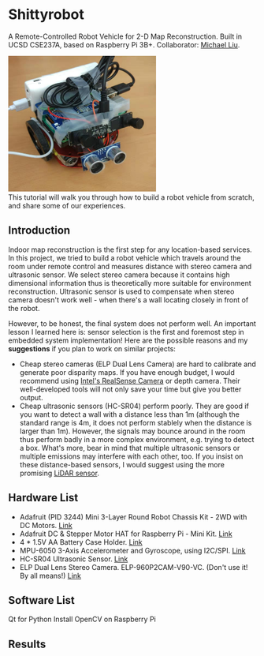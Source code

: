 # Shittyrobot 
A Remote-Controlled Robot Vehicle for 2-D Map Reconstruction. Built in UCSD CSE237A, based on Raspberry Pi 3B+.
Collaborator: [Michael Liu](https://github.com/iosmichael). 
<div align=left><img width="300" height="275" src="https://github.com/Orienfish/Shittyrobot/blob/master/img/car_final.jpg"/></div>
This tutorial will walk you through how to build a robot vehicle from scratch, and share some of our experiences.

## Introduction
Indoor map reconstruction is the first step for any location-based services. In this project, we tried to build a robot vehicle which travels around the room under remote control and measures distance with stereo camera and ultrasonic sensor. We select stereo camera because it contains high dimensional information thus is theoretically more suitable for environment reconstruction. Ultrasonic sensor is used to compensate when stereo camera doesn't work well - when there's a wall locating closely in front of the robot.

However, to be honest, the final system does not perform well. An important lesson I learned here is: sensor selection is the first and foremost step in embedded system implementation! Here are the possible reasons and my **suggestions** if you plan to work on similar projects:
* Cheap stereo cameras (ELP Dual Lens Camera) are hard to calibrate and generate poor disparity maps. If you have enough budget, I would recommend using [Intel's RealSense Camera](https://realsense.intel.com/) or depth camera. Their well-developed tools will not only save your time but give you better output.
* Cheap ultrasonic sensors (HC-SR04) perform poorly. They are good if you want to detect a wall with a distance less than 1m (although the standard range is 4m, it does not perform stablely when the distance is larger than 1m). However, the signals may bounce around in the room thus perform badly in a more complex environment, e.g. trying to detect a box. What's more, bear in mind that multiple ultrasonic sensors or multiple emissions may interfere with each other, too. If you insist on these distance-based sensors, I would suggest using the more promising [LiDAR sensor](https://irlock.com/products/tfmini-rangefinder?variant=15818579050547&utm_campaign=gs-2018-09-19&utm_source=google&utm_medium=smart_campaign&gclid=Cj0KCQiAtvPjBRDPARIsAJfZz0qQhvE5Wgyua1VzXPhsCDu_GOqgUyapprkPiMQiIYT7c_cRWPb5QysaAt5BEALw_wcB).

## Hardware List
* Adafruit (PID 3244) Mini 3-Layer Round Robot Chassis Kit - 2WD with DC Motors. [Link](https://www.adafruit.com/product/3244)
* Adafruit DC & Stepper Motor HAT for Raspberry Pi - Mini Kit. [Link](https://www.adafruit.com/product/2348)
* 4 * 1.5V AA Battery Case Holder. [Link](https://www.amazon.com/gp/product/B075G8XZLM/ref=ppx_yo_dt_b_asin_title_o02_s00?ie=UTF8&psc=1)
* MPU-6050 3-Axis Accelerometer and Gyroscope, using I2C/SPI. [Link](https://www.amazon.com/gp/product/B008BOPN40/ref=ppx_yo_dt_b_asin_title_o01_s01?ie=UTF8&psc=1)
* HC-SR04 Ultrasonic Sensor. [Link](https://www.adafruit.com/product/3942)
* ELP Dual Lens Stereo Camera. ELP-960P2CAM-V90-VC. (Don't use it! By all means!) [Link](https://www.amazon.com/ELP-Industrial-Application-Synchronized-ELP-960P2CAM-V90-VC/dp/B078TDLHCP/ref=cm_cr_arp_d_product_top?ie=UTF8)

## Software List
Qt for Python
Install OpenCV on Raspberry Pi

## Results